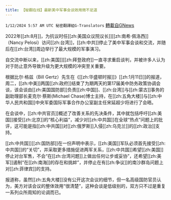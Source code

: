```yaml
---
title: 【秘翻在线】最新美中军事会谈效用微不足道
---
```

`1/12/2024 5:57 AM UTC 秘密翻譯組G-Translators` [轉載自GNews](https://gnews.org/articles/2211242)

2022年[[zh:8月]]，为抗议时任[[zh:美国众议院议长]][[zh:南希·佩洛西]]（Nancy Pelosi）访问[[zh:台湾]]，[[zh:中共]]停止了美中军事会谈和交流，并随后在[[zh:台湾]]周边举行了最大规模的军事演习。

自交流中断以来，[[zh:美国]][[zh:拜登政府]]一直寻求重启谈判，并被许多人认为对于防止意外导致升级为更大规模的冲突至关重要。

根据比尔·格兹（Bill Gertz）先生在《[[zh:华盛顿时报]]》[[zh:1月11日]]的报道，周二，[[zh:中美]]两国[[zh:政府]]结束了为期两天的第17届美中防务政策协调会谈，该会谈由[[zh:美国国防部]]负责[[zh:中国]]、[[zh:台湾]]与[[zh:蒙古]]事务的副助理部长麦克尔·蔡斯(Michael Chase)博士主持，在[[zh:五角大楼]]与[[zh:中华人民共和国]]中央军委国际军事合作办公室副主任宋延超少将进行了会晤。

在会谈中，[[zh:中共官员]]概述了改善关系的先决条件，其中就包括呼吁[[zh:美国]]接受[[zh:北京]]的“核心利益”，减少对[[zh:中共国]]在全球“热点”问题上的批评，这可能是指[[zh:中共国]]对[[zh:俄罗斯]]入侵[[zh:乌克兰]]的[[zh:政治]]支持。

[[zh:中共国]][[zh:国防部]]在一份声明中表示，[[zh:美国]]军队必须首先接受[[zh:中共国]]的“关切”，并采取更多措施促进两军关系，[[zh:中共国]]希望[[zh:美国]]停止对台军售，不会“在[[zh:台湾问题]]上做出任何让步或妥协”，还希望[[zh:美军]]遏制“在[[zh:南海]]的存在和挑衅”，并停止在有[[zh:争议]]的南沙群岛问题上对[[zh:菲律宾]]的支持。

报道称，虽然[[zh:五角大楼]]没有公开这次会议的细节，但一名高级国防官员认为，美方对该会议的整体效用“很清楚”，这种会谈是低级别的，双方只不过是重复一系列众所周知的论调而已。
